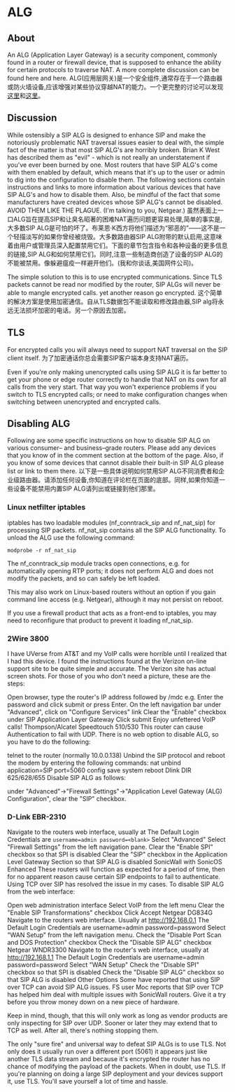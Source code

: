 # ALG

## About

An ALG (Application Layer Gateway) is a security component, commonly found in a router or firewall device, that is supposed to enhance the ability for certain protocols to traverse NAT. A more complete discussion can be found here and here.
ALG(应用层网关)是一个安全组件,通常存在于一个路由器或防火墙设备,应该增强对某些协议穿越NAT的能力。一个更完整的讨论可以发现[这里](http://en.wikipedia.org/wiki/Application-level_gateway)和[这里](http://www.voip-info.org/wiki/view/Routers+SIP+ALG)。

## Discussion

While ostensibly a SIP ALG is designed to enhance SIP and make the notoriously problematic NAT traversal issues easier to deal with, the simple fact of the matter is that most SIP ALG's are horribly broken. Brian K West has described them as "evil" - which is not really an understatement if you've ever been burned by one. Most routers that have SIP ALG's come with them enabled by default, which means that it's up to the user or admin to dig into the configuration to disable them. The following sections contain instructions and links to more information about various devices that have SIP ALG's and how to disable them. Also, be mindful of the fact that some manufacturers have created devices whose SIP ALG's cannot be disabled. AVOID THEM LIKE THE PLAGUE. (I'm talking to you, Netgear.)
虽然表面上一口ALG旨在提高SIP和让臭名昭著的困难NAT遍历问题更容易处理,简单的事实是,大多数SIP ALG是可怕的坏了。布莱恩·K西方将他们描述为“邪恶的”——这不是一个轻描淡写的如果你曾经被烧毁。大多数路由器SIP ALG附带的默认启用,这意味着由用户或管理员深入配置禁用它们。下面的章节包含指令和各种设备的更多信息的链接,SIP ALG和如何禁用它们。同时,注意一些制造商创造了设备的SIP ALG的不能被禁用。像躲避瘟疫一样避开他们。(我和你谈话,美国网件公司)。

The simple solution to this is to use encrypted communications. Since TLS packets cannot be read nor modified by the router, SIP ALGs will never be able to mangle encrypted calls. yet another reason go encrypted.
这个简单的解决方案是使用加密通信。自从TLS数据包不能读取和修改路由器,SIP alg将永远无法损坏加密的电话。另一个原因去加密。

## TLS

For encrypted calls you will always need to support NAT traversal on the SIP client itself.
为了加密通话你总会需要SIP客户端本身支持NAT遍历。

Even if you're only making unencrypted calls using SIP ALG it is far better to get your phone or edge router correctly to handle that NAT on its own for all calls from the very start. That way you won't experience problems if you switch to TLS encrypted calls; or need to make configuration changes when switching between unencrypted and encrypted calls.

## Disabling ALG

Following are some specific instructions on how to disable SIP ALG on various consumer– and business–grade routers. Please add any devices that you know of in the comment section at the bottom of the page. Also, if you know of some devices that cannot disable their built-in SIP ALG please list or link to them there.
以下是一些具体说明如何禁用SIP ALG不同消费者和企业级路由器。请添加任何设备,你知道在评论栏在页面的底部。同样,如果你知道一些设备不能禁用内置SIP ALG请列出或链接到他们那里。

### Linux netfilter iptables

iptables has two loadable modules (nf_conntrack_sip and nf_nat_sip) for processing SIP packets. nf_nat_sip contains all the SIP ALG functionality. To unload the ALG use the following command:

`modprobe -r nf_nat_sip`

The nf_conntrack_sip module tracks open connections, e.g. for automatically opening RTP ports; it does not perform ALG and does not modify the packets, and so can safely be left loaded.

This may also work on Linux-based routers without an option if you gain command line access (e.g. Netgear), although it may not persist on reboot.

If you use a firewall product that acts as a front-end to iptables, you may need to reconfigure that product to prevent it loading nf_nat_sip.

### 2Wire 3800

I have UVerse from AT&T and my VoIP calls were horrible until I realized that I had this device. I found the instructions found at the Verizon on-line support site to be quite simple and accurate. The Verizon site has actual screen shots. For those of you who don't need a picture, these are the steps:

Open browser, type the router's IP address followed by /mdc
e.g. [](http://192.168.1.254/mdc)
Enter the password and click submit or press Enter.
On the left navigation bar under "Advanced", click on "Configure Services" link
Clear the "Enable" checkbox under SIP Application Layer Gateway
Click submit
Enjoy unfettered VoIP calls!
Thompson/Alcatel Speedtouch 510/530
This router can cause Authentication to fail with UDP. There is no web option to disable ALG, so you have to do the following:

telnet to the router (normally 10.0.0.138)
Unbind the SIP protocol and reboot the modem by entering the following commands:
nat unbind application=SIP port=5060
config save
system reboot
Dlink DIR 625/628/655
Disable SIP ALG as follows:

under "Advanced"->"Firewall Settings"->"Application Level Gateway (ALG) Configuration", clear the "SIP" checkbox.

### D-Link EBR-2310

Navigate to the routers web interface, usually at [](http://192.168.0.1)
The Default Login Credentials are `username=admin password=<blank>`
Select "Advanced"
Select "Firewall Settings" from the left navigation pane.
Clear the "Enable SPI" checkbox so that SPI is disabled
Clear the "SIP" checkbox in the Application Level Gateway Section so that SIP ALG is disabled
SonicWall with SonicOS Enhanced
These routers will function as expected for a period of time, then for no apparent reason cause certain SIP endpoints to fail to authenticate. Using TCP over SIP has resolved the issue in my cases. To disable SIP ALG from the web interface:

Open web administration interface
Select VoIP from the left menu
Clear the "Enable SIP Transformations" checkbox
Click Accept
Netgear DG834G
Navigate to the routers web interface. Usually at http://192.168.0.1
The Default Login Credentials are username=admin password=password
Select "WAN Setup" from the left navigation menu.
Check the "Disable Port Scan and DOS Protection" checkbox
Check the "Disable SIP ALG" checkbox
Netgear WNDR3300
Navigate to the router's web interface, usually at http://192.168.1.1
The Default Login Credentials are username=admin password=password
Select "WAN Setup"
Check the "Disable SPI" checkbox so that SPI is disabled
Check the "Disable SIP ALG" checkbox so that SIP ALG is disabled
Other Options
Some have reported that using SIP over TCP can avoid SIP ALG issues. FS user Moc reports that SIP over TCP has helped him deal with multiple issues with SonicWall routers. Give it a try before you throw money down on a new piece of hardware.

Keep in mind, though, that this will only work as long as vendor products are only inspecting for SIP over UDP. Sooner or later they may extend that to TCP as well. After all, there's nothing stopping them.

The only "sure fire" and universal way to defeat SIP ALGs is to use TLS. Not only does it usually run over a different port (5061) it appears just like another TLS data stream and because it's encrypted the router has no chance of modifying the payload of the packets. When in doubt, use TLS. If you're planning on doing a large SIP deployment and your devices support it, use TLS. You'll save yourself a lot of time and hassle.